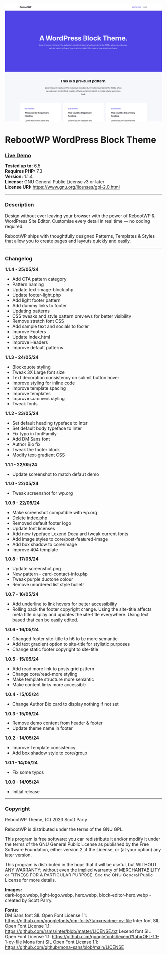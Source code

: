 ![RebootWP](screenshot.png)

# RebootWP WordPress Block Theme  

### [Live Demo](https://www.rebootwp.com)  

**Tested up to:** 6.5  
**Requires PHP:** 7.3  
**Version:** 1.1.4  
**License:** GNU General Public License v3 or later  
**License URI:** https://www.gnu.org/licenses/gpl-2.0.html

---

### Description

Design without ever leaving your browser with the power of RebootWP & WordPress Site Editor. Customise every detail in real time — no coding required.  

RebootWP ships with thoughtfully designed Patterns, Templates & Styles that allow you to create pages and layouts quickly and easily.

---

### Changelog

**1.1.4 - 25/05/24**
- Add CTA pattern category
- Pattern naming
- Update text-image-block.php
- Update footer-light.php
- Add light footer pattern
- Add dummy links to footer
- Updating patterns
- CSS tweaks and style pattern previews for better visibility
- Remove stretch font CSS
- Add sample text and socials to footer
- Improve Footers
- Update index.html
- Improve Headers
- Improve default patterns

**1.1.3 - 24/05/24**
- Blockquote styling
- Tweak 3X Large font size
- Text decoration consistency on submit button hover
- Improve styling for inline code
- Improve template spacing
- Improve templates
- Improve comment styling
- Tweak fonts

**1.1.2 - 23/05/24**
- Set default heading typeface to Inter
- Set default body typeface to Inter
- Fix typo in fontFamily
- Add DM Sans font
- Author Bio fix
- Tweak the footer block
- Modify text-gradient CSS

**1.1.1 - 22/05/24**
- Update screenshot to match default demo

**1.1.0 - 22/05/24**
- Tweak screenshot for wp.org

**1.0.9 - 22/05/24**
- Make screenshot compatible with wp.org
- Delete index.php
- Removed default footer logo
- Update font licenses
- Add new typeface Lexend Deca and tweak current fonts
- Add image styles to core/post-featured-image
- Add box shadow to core/image
- Improve 404 template

**1.0.8 - 17/05/24**
- Update screenshot.png
- New pattern - card-contact-info.php
- Tweak purple duotone colour
- Remove unordered list style bullets

**1.0.7 - 16/05/24**
- Add underline to link hovers for better accessibility
- Rolling back the footer copyright change. Using the site-title affects meta title display and updates the site-title everywhere. Using text based that can be easily edited.

**1.0.6 - 16/05/24**
- Changed footer site-title to h6 to be more semantic
- Add text gradient option to site-title for stylistic purposes
- Change static footer copyright to site-title

**1.0.5 - 15/05/24**
- Add read more link to posts grid pattern
- Change core/read-more styling
- Make template structure more semantic
- Make content links more accessible

**1.0.4 - 15/05/24**
- Change Author Bio card to display nothing if not set

**1.0.3 - 15/05/24**
- Remove demo content from header & footer
- Update theme name in footer

**1.0.2 - 14/05/24**
- Improve Template consistency
- Add box shadow style to core/group

**1.0.1 - 14/05/24**
- Fix some typos

**1.0.0 - 14/05/24**
- Initial release

---

### Copyright
RebootWP Theme, (C) 2023 Scott Parry

RebootWP is distributed under the terms of the GNU GPL.

This program is free software: you can redistribute it and/or modify it under the terms of the GNU General Public License as published by the Free Software Foundation, either version 2 of the License, or (at your option) any later version.

This program is distributed in the hope that it will be useful, but WITHOUT ANY WARRANTY; without even the implied warranty of MERCHANTABILITY or FITNESS FOR A PARTICULAR PURPOSE. See the GNU General Public License for more details.

**Images:**  
dark-logo.webp, light-logo.webp, hero.webp, block-editor-hero.webp - created by Scott Parry.

**Fonts:**  
DM Sans font SIL Open Font License 1.1: https://github.com/googlefonts/dm-fonts?tab=readme-ov-file
Inter font SIL Open Font License 1.1: https://github.com/rsms/inter/blob/master/LICENSE.txt
Lexend font SIL Open Font License 1.1: https://github.com/googlefonts/lexend?tab=OFL-1.1-1-ov-file
Mona font SIL Open Font License 1.1: https://github.com/github/mona-sans/blob/main/LICENSE  

